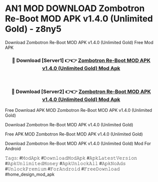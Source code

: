 # AN1 MOD DOWNLOAD Zombotron Re-Boot MOD APK v1.4.0 (Unlimited Gold) - z8ny5
Download Zombotron Re-Boot MOD APK v1.4.0 (Unlimited Gold) Free Mod APK

<div align="center">
<h3>🔴 Download [Server1] 👉👉 <a href="https://apk-comot.site?title=Zombotron_Re-Boot_MOD_APK_v1.4.0_(Unlimited_Gold)">Zombotron Re-Boot MOD APK v1.4.0 (Unlimited Gold) Mod Apk</a></h3><br>

<h3>🔴 Download [Server2] 👉👉 <a href="https://apk-comot.site?title=Zombotron_Re-Boot_MOD_APK_v1.4.0_(Unlimited_Gold)">Zombotron Re-Boot MOD APK v1.4.0 (Unlimited Gold) Mod Apk</a></h3>
</div>


Free Download APK MOD Zombotron Re-Boot MOD APK v1.4.0 (Unlimited Gold)

Download Zombotron Re-Boot MOD APK v1.4.0 (Unlimited Gold) 

Free APK MOD Zombotron Re-Boot MOD APK v1.4.0 (Unlimited Gold) 

Download Zombotron Re-Boot MOD APK v1.4.0 (Unlimited Gold) Mod For Android

𝚃𝚊𝚐𝚜: #𝙼𝚘𝚍𝙰𝚙𝚔 #𝙳𝚘𝚠𝚗𝚕𝚘𝚊𝚍𝙼𝚘𝚍𝙰𝚙𝚔 #𝙰𝚙𝚔𝙻𝚊𝚝𝚎𝚜𝚝𝚅𝚎𝚛𝚜𝚒𝚘𝚗 #𝙰𝚙𝚔𝚄𝚗𝚕𝚒𝚖𝚒𝚝𝚎𝚍𝙼𝚘𝚗𝚎𝚢 #𝙰𝚙𝚔𝚄𝚗𝚕𝚘𝚌𝚔𝙰𝚕𝚕 #𝙰𝚙𝚔𝙽𝚘𝙰𝚍𝚜 #𝚄𝚗𝚕𝚘𝚌𝚔𝙿𝚛𝚎𝚖𝚒𝚞𝚖 #𝙵𝚘𝚛𝙰𝚗𝚍𝚛𝚘𝚒𝚍 #𝙵𝚛𝚎𝚎𝙳𝚘𝚠𝚗𝚕𝚘𝚊𝚍 #home_design_mod_apk